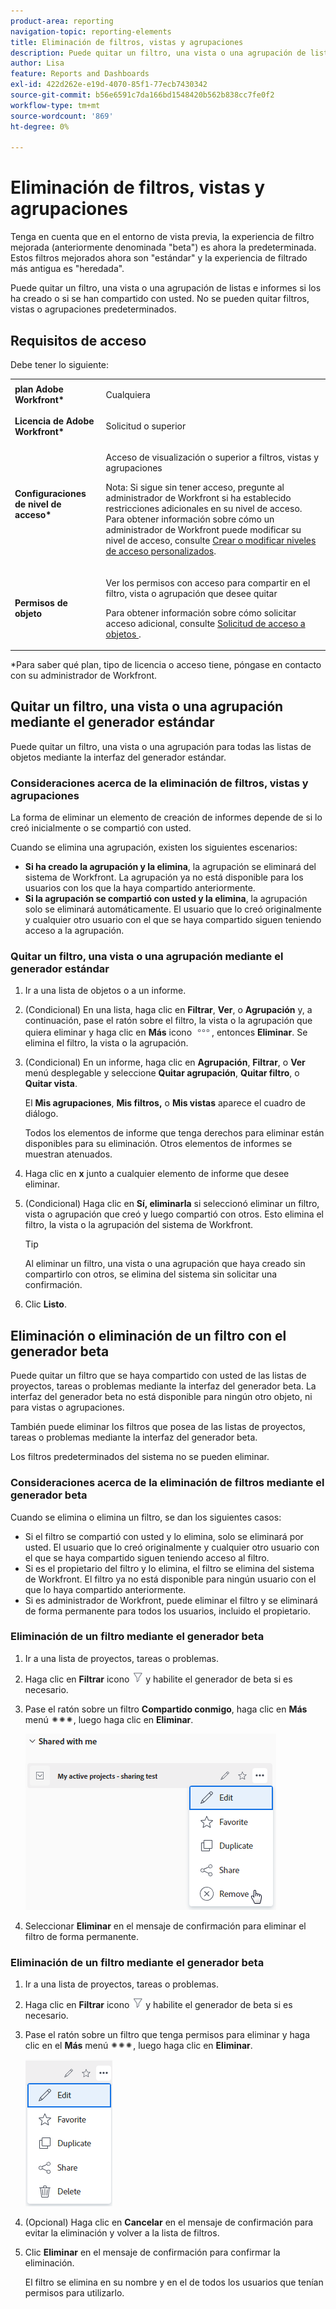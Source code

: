 ```yaml
---
product-area: reporting
navigation-topic: reporting-elements
title: Eliminación de filtros, vistas y agrupaciones
description: Puede quitar un filtro, una vista o una agrupación de listas e informes si los ha creado o si se han compartido con usted. No se pueden quitar filtros, vistas o agrupaciones predeterminados.
author: Lisa
feature: Reports and Dashboards
exl-id: 422d262e-e19d-4070-85f1-77ecb7430342
source-git-commit: b56e6591c7da166bd1548420b562b838cc7fe0f2
workflow-type: tm+mt
source-wordcount: '869'
ht-degree: 0%

---
```


# Eliminación de filtros, vistas y agrupaciones

<span class="preview">Tenga en cuenta que en el entorno de vista previa, la experiencia de filtro mejorada (anteriormente denominada &quot;beta&quot;) es ahora la predeterminada. Estos filtros mejorados ahora son &quot;estándar&quot; y la experiencia de filtrado más antigua es &quot;heredada&quot;.</span>

Puede quitar un filtro, una vista o una agrupación de listas e informes si los ha creado o si se han compartido con usted. No se pueden quitar filtros, vistas o agrupaciones predeterminados.

## Requisitos de acceso

Debe tener lo siguiente:

<table style="table-layout:auto"> 
 <col> 
 </col> 
 <col> 
 </col> 
 <tbody> 
  <tr> 
   <td role="rowheader"><strong>plan Adobe Workfront*</strong></td> 
   <td> <p>Cualquiera </p> </td> 
  </tr> 
  <tr> 
   <td role="rowheader"><strong>Licencia de Adobe Workfront*</strong></td> 
   <td> <p>Solicitud o superior</p> </td> 
  </tr> 
  <tr> 
   <td role="rowheader"><strong>Configuraciones de nivel de acceso*</strong></td> 
   <td> <p>Acceso de visualización o superior a filtros, vistas y agrupaciones</p> <p>Nota: Si sigue sin tener acceso, pregunte al administrador de Workfront si ha establecido restricciones adicionales en su nivel de acceso. Para obtener información sobre cómo un administrador de Workfront puede modificar su nivel de acceso, consulte <a href="../../../administration-and-setup/add-users/configure-and-grant-access/create-modify-access-levels.md" class="MCXref xref">Crear o modificar niveles de acceso personalizados</a>.</p> </td> 
  </tr> 
  <tr> 
   <td role="rowheader"><strong>Permisos de objeto</strong></td> 
   <td> <p>Ver los permisos con acceso para compartir en el filtro, vista o agrupación que desee quitar</p> <p>Para obtener información sobre cómo solicitar acceso adicional, consulte <a href="../../../workfront-basics/grant-and-request-access-to-objects/request-access.md" class="MCXref xref">Solicitud de acceso a objetos </a>.</p> </td> 
  </tr> 
 </tbody> 
</table>

&#42;Para saber qué plan, tipo de licencia o acceso tiene, póngase en contacto con su administrador de Workfront.

## Quitar un filtro, una vista o una agrupación mediante el generador estándar

Puede quitar un filtro, una vista o una agrupación para todas las listas de objetos mediante la interfaz del generador estándar.

### Consideraciones acerca de la eliminación de filtros, vistas y agrupaciones

La forma de eliminar un elemento de creación de informes depende de si lo creó inicialmente o se compartió con usted.

Cuando se elimina una agrupación, existen los siguientes escenarios:

* **Si ha creado la agrupación y la elimina**, la agrupación se eliminará del sistema de Workfront. La agrupación ya no está disponible para los usuarios con los que la haya compartido anteriormente.
* **Si la agrupación se compartió con usted y la elimina**, la agrupación solo se eliminará automáticamente. El usuario que lo creó originalmente y cualquier otro usuario con el que se haya compartido siguen teniendo acceso a la agrupación.

### Quitar un filtro, una vista o una agrupación mediante el generador estándar

1. Ir a una lista de objetos o a un informe.
1. (Condicional) En una lista, haga clic en **Filtrar**, **Ver**, o **Agrupación** y, a continuación, pase el ratón sobre el filtro, la vista o la agrupación que quiera eliminar y haga clic en **Más** icono ![](assets/more-icon.png), entonces **Eliminar**. Se elimina el filtro, la vista o la agrupación.
1. (Condicional) En un informe, haga clic en **Agrupación**, **Filtrar**, o **Ver** menú desplegable y seleccione **Quitar agrupación**, **Quitar filtro**, o **Quitar vista**.

   El **Mis agrupaciones**, **Mis filtros,** o **Mis vistas** aparece el cuadro de diálogo.

   Todos los elementos de informe que tenga derechos para eliminar están disponibles para su eliminación. Otros elementos de informes se muestran atenuados.

1. Haga clic en **x** junto a cualquier elemento de informe que desee eliminar.
1. (Condicional) Haga clic en **Sí, eliminarla** si seleccionó eliminar un filtro, vista o agrupación que creó y luego compartió con otros. Esto elimina el filtro, la vista o la agrupación del sistema de Workfront.

   >[!TIP]
   >
   >Al eliminar un filtro, una vista o una agrupación que haya creado sin compartirlo con otros, se elimina del sistema sin solicitar una confirmación.

1. Clic **Listo**.

## Eliminación o eliminación de un filtro con el generador beta

Puede quitar un filtro que se haya compartido con usted de las listas de proyectos, tareas o problemas mediante la interfaz del generador beta. La interfaz del generador beta no está disponible para ningún otro objeto, ni para vistas o agrupaciones.

También puede eliminar los filtros que posea de las listas de proyectos, tareas o problemas mediante la interfaz del generador beta.

Los filtros predeterminados del sistema no se pueden eliminar.

### Consideraciones acerca de la eliminación de filtros mediante el generador beta

Cuando se elimina o elimina un filtro, se dan los siguientes casos:

* Si el filtro se compartió con usted y lo elimina, solo se eliminará por usted. El usuario que lo creó originalmente y cualquier otro usuario con el que se haya compartido siguen teniendo acceso al filtro.
* Si es el propietario del filtro y lo elimina, el filtro se elimina del sistema de Workfront. El filtro ya no está disponible para ningún usuario con el que lo haya compartido anteriormente.
* Si es administrador de Workfront, puede eliminar el filtro y se eliminará de forma permanente para todos los usuarios, incluido el propietario.

### Eliminación de un filtro mediante el generador beta

1. Ir a una lista de proyectos, tareas o problemas.
1. Haga clic en **Filtrar** icono ![Icono de filtro](assets/filter-nwepng.png) y habilite el generador de beta si es necesario.
1. Pase el ratón sobre un filtro **Compartido conmigo**, haga clic en **Más** menú ![Icono Más](assets/more-icon-spectrum.png), luego haga clic en **Eliminar**.

   ![Quitar filtro](assets/new-filters-more-menu-remove-filter.png)

1. Seleccionar **Eliminar** en el mensaje de confirmación para eliminar el filtro de forma permanente.

### Eliminación de un filtro mediante el generador beta

1. Ir a una lista de proyectos, tareas o problemas.
1. Haga clic en **Filtrar** icono ![Icono de filtro](assets/filter-nwepng.png) y habilite el generador de beta si es necesario.
1. Pase el ratón sobre un filtro que tenga permisos para eliminar y haga clic en el **Más** menú ![Icono Más](assets/more-icon-spectrum.png), luego haga clic en **Eliminar**.

   ![Eliminar filtro](assets/new-filters-more-menu-options-with-delete.png)

1. (Opcional) Haga clic en **Cancelar** en el mensaje de confirmación para evitar la eliminación y volver a la lista de filtros.
1. Clic **Eliminar** en el mensaje de confirmación para confirmar la eliminación.

   El filtro se elimina en su nombre y en el de todos los usuarios que tenían permisos para utilizarlo.

